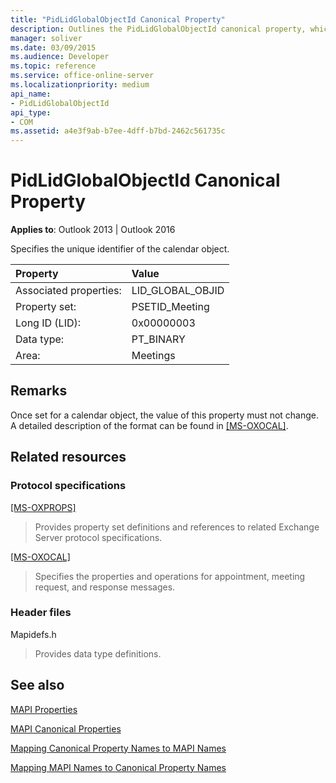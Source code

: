 ```yaml
---
title: "PidLidGlobalObjectId Canonical Property"
description: Outlines the PidLidGlobalObjectId canonical property, which specifies the unique identifier of the calendar object.
manager: soliver
ms.date: 03/09/2015
ms.audience: Developer
ms.topic: reference
ms.service: office-online-server
ms.localizationpriority: medium
api_name:
- PidLidGlobalObjectId
api_type:
- COM
ms.assetid: a4e3f9ab-b7ee-4dff-b7bd-2462c561735c
---
```


# PidLidGlobalObjectId Canonical Property

  
  
**Applies to**: Outlook 2013 | Outlook 2016 
  
Specifies the unique identifier of the calendar object.
  
|Property|Value|
|:-----|:-----|
|Associated properties:  <br/> |LID_GLOBAL_OBJID  <br/> |
|Property set:  <br/> |PSETID_Meeting  <br/> |
|Long ID (LID):  <br/> |0x00000003  <br/> |
|Data type:  <br/> |PT_BINARY  <br/> |
|Area:  <br/> |Meetings  <br/> |
   
## Remarks

Once set for a calendar object, the value of this property must not change. A detailed description of the format can be found in [[MS-OXOCAL]](https://msdn.microsoft.com/library/9b636532-9150-4836-9635-9c9b756c9ccf%28Office.15%29.aspx).
  
## Related resources

### Protocol specifications

[[MS-OXPROPS]](https://msdn.microsoft.com/library/f6ab1613-aefe-447d-a49c-18217230b148%28Office.15%29.aspx)
  
> Provides property set definitions and references to related Exchange Server protocol specifications.
    
[[MS-OXOCAL]](https://msdn.microsoft.com/library/09861fde-c8e4-4028-9346-e7c214cfdba1%28Office.15%29.aspx)
  
> Specifies the properties and operations for appointment, meeting request, and response messages.
    
### Header files

Mapidefs.h
  
> Provides data type definitions.
    
## See also



[MAPI Properties](mapi-properties.md)
  
[MAPI Canonical Properties](mapi-canonical-properties.md)
  
[Mapping Canonical Property Names to MAPI Names](mapping-canonical-property-names-to-mapi-names.md)
  
[Mapping MAPI Names to Canonical Property Names](mapping-mapi-names-to-canonical-property-names.md)

